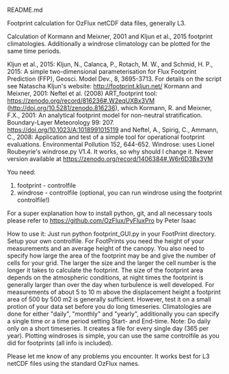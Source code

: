 README.md

Footprint calculation for OzFlux netCDF data files, generally L3.

Calculation of Kormann and Meixner, 2001 and Kljun et al., 2015 footprint climatologies.
Additionally a windrose climatology can be plotted for the same time periods.

Kljun et al., 2015:
Kljun, N., Calanca, P., Rotach, M. W., and Schmid, H. P., 2015: A simple two-dimensional parameterisation
  for Flux Footprint Prediction (FFP), Geosci. Model Dev., 8, 3695-3713.
  For details on the script see Natascha Kljun's website: http://footprint.kljun.net/
Kormann and Meixner, 2001:
Neftel et al. (2008) ART_footprint tool: https://zenodo.org/record/816236#.W2eqUXBx3VM 
  (http://doi.org/10.5281/zenodo.816236), which 
  Kormann, R. and Meixner, F.X., 2001: An analytical footprint model for non-neutral stratification.
    Boundary-Layer Meteorology 99: 207. https://doi.org/10.1023/A:1018991015119 and 
    Neftel, A., Spirig, C., Ammann, C., 2008: Application and test of a simple tool for operational footprint 
    evaluations. Environmental Pollution 152, 644-652.
Windrose:
  uses Lionel Roubeyrie's windrose.py V1.4. It works, so why should I change it.
  Newer version available at https://zenodo.org/record/1406384#.W6r6D3Bx3VM

You need:
1) footprint - controlfile
2) windrose  - controlfile (optional, you can run windrose using the footprint controlfile!)

For a super explanation how to install python, git, and all necessary tools please refer to 
https://github.com/OzFlux/PyFluxPro by Peter Isaac

How to use it: 
Just run python footprint_GUI.py in your FootPrint directory. 
Setup your own controlfile. For FootPrints you need the height of your measurements and an average height 
of the canopy. You also need to specify how large the area of the footprint may be and give 
the number of cells for your grid. The larger the size and the larger the cell number is the 
longer it takes to calculate the footprint. 
The size of the footprint area depends on the atmospheric conditions, at night times the 
footprint is generally larger than over the day when turbulence is well developed. For measurements 
of about 5 to 10 m above the displacement height a footprint area of 500 by 500 m2 is generally
sufficient. However, test it on a small protion of your data set before you do long timeseries.
Climatologies are done for either "daily", "monthly" and "yearly", additionally you can specify
a single time or a time period setting Start- and End-time.
Note: Do daily only on a short timeseries. It creates a file for every single day (365 per year).
Plotting windroses is simple, you can use the same controlfile as you did for footprints (all info is included).

Please let me know of any problems you encounter. It works best for L3 netCDF files using the 
standard OzFlux names. 
